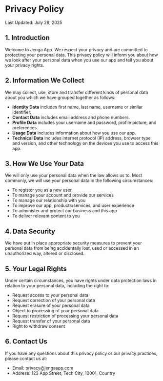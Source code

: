 # Privacy Policy

Last Updated: July 28, 2025

## 1. Introduction

Welcome to Jenga App. We respect your privacy and are committed to protecting your personal data. This privacy policy will inform you about how we look after your personal data when you use our app and tell you about your privacy rights.

## 2. Information We Collect

We may collect, use, store and transfer different kinds of personal data about you which we have grouped together as follows:

- **Identity Data** includes first name, last name, username or similar identifier.
- **Contact Data** includes email address and phone numbers.
- **Profile Data** includes your username and password, profile picture, and preferences.
- **Usage Data** includes information about how you use our app.
- **Technical Data** includes internet protocol (IP) address, browser type and version, and other technology on the devices you use to access this app.

## 3. How We Use Your Data

We will only use your personal data when the law allows us to. Most commonly, we will use your personal data in the following circumstances:

- To register you as a new user
- To manage your account and provide our services
- To manage our relationship with you
- To improve our app, products/services, and user experience
- To administer and protect our business and this app
- To deliver relevant content to you

## 4. Data Security

We have put in place appropriate security measures to prevent your personal data from being accidentally lost, used or accessed in an unauthorized way, altered or disclosed.

## 5. Your Legal Rights

Under certain circumstances, you have rights under data protection laws in relation to your personal data, including the right to:

- Request access to your personal data
- Request correction of your personal data
- Request erasure of your personal data
- Object to processing of your personal data
- Request restriction of processing your personal data
- Request transfer of your personal data
- Right to withdraw consent

## 6. Contact Us

If you have any questions about this privacy policy or our privacy practices, please contact us at:

- Email: privacy@jengaapp.com
- Address: 123 App Street, Tech City, 10001, Country
